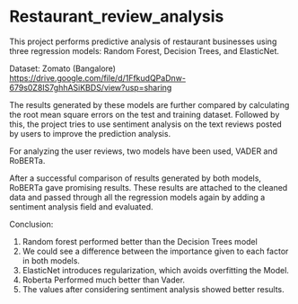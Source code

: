 # Restaurant_review_analysis

This project performs predictive analysis of restaurant businesses using three regression models: Random Forest, Decision Trees, and ElasticNet. 

Dataset: Zomato (Bangalore) https://drive.google.com/file/d/1FfkudQPaDnw-679s0Z8IS7ghhASiKBDS/view?usp=sharing

The results generated by these models are further compared by calculating the root mean square errors on the test and training dataset. Followed by this, the project tries to use sentiment analysis on the text reviews posted by users to improve the prediction analysis. 

For analyzing the user reviews, two models have been used, VADER and RoBERTa. 

After a successful comparison of results generated by both models, RoBERTa gave promising results. These results are attached to the cleaned data and passed through all the regression models again by adding a sentiment analysis field and evaluated.

Conclusion:

1. Random forest performed better than the Decision Trees model
2. We could see a difference between the importance given to each factor in both models.
3. ElasticNet introduces regularization, which avoids overfitting the Model.
4. Roberta Performed much better than Vader.
5. The values after considering sentiment analysis showed better results.




